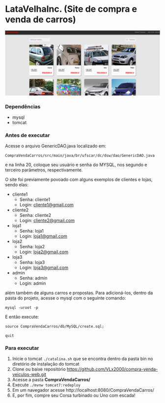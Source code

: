# LataVelhaInc. (Site de compra e venda de carros)

![Página Inicial](/CompraVendaCarros/src/main/webapp/imagens/TelaInicial.png "Página Inicial")

### Dependências ###
- mysql
- tomcat

### Antes de executar ###
Acesse o arquivo GenericDAO.java localizado em:
```
CompraVendaCarros/src/main/java/br/ufscar/dc/dsw/dao/GenericDAO.java
```
e na linha 20, coloque seu usuário e senha do MYSQL, nos segundo e terceiro parâmetros, respectivamente.

O site foi previamente povoado com alguns exemplos de clientes e lojas, sendo elas:
- cliente1
  - Senha: cliente1
  - Login: cliente1@gmail.com
- cliente2        
  - Senha: cliente2        
  - Login: cliente2@gmail.com
- loja1           
  - Senha: loja1           
  - Login: loja1@gmail.com
- loja2           
  - Senha: loja2           
  - Login: loja2@gmail.com
- loja3           
  - Senha: loja3           
  - Login: loja3@gmail.com
- admin           
  - Senha: admin           
  - Login: admin

além também de alguns carros e propostas.
Para adicioná-los, dentro da pasta do projeto, acesse o mysql com o seguinte comando:

```
mysql -uroot -p
```

E então execute:

```
source CompraVendaCarros/db/MySQL/create.sql;
```
```
quit
```

### Para executar ###
1. Inicie o tomcat ```./catalina.sh``` que se encontra dentro da pasta bin no diretório de instalação do tomcat
2. Clone ou baixe repositório https://github.com/VLx2000/compra-venda-veiculos-web.git
3. Acesse a pasta **CompraVendaCarros/**
4. Execute ```./mvnw tomcat7:redeploy```
5. Em um navegador acesse http://localhost:8080/CompraVendaCarros/
6. E, por fim, compre seu Corsa turbinado ou Uno com escada!
